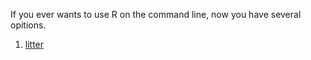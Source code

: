 If you ever wants to use R on the command line, now you have several opitions.

1. [litter](https://github.com/eddelbuettel/littler)
